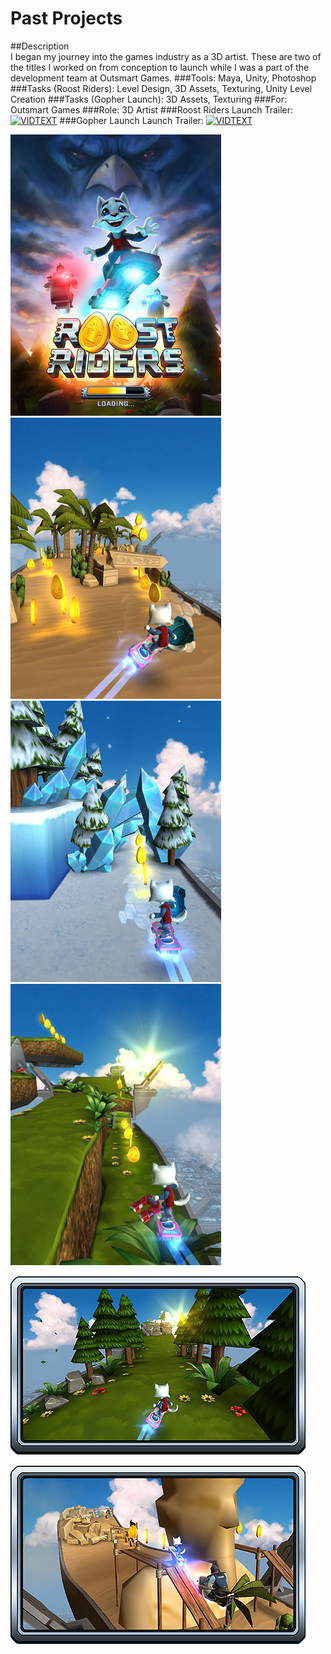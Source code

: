 # Past Projects

##Description	
I began my journey into the games industry as a 3D artist. These are two of the titles I worked on from conception to launch while I was a part of the development team at Outsmart Games.
###Tools:
Maya, Unity, Photoshop
###Tasks (Roost Riders):
Level Design, 3D Assets, Texturing, Unity Level Creation
###Tasks (Gopher Launch):
3D Assets, Texturing
###For:
Outsmart Games
###Role:
3D Artist
###Roost Riders Launch Trailer:
[![VIDTEXT](http://img.youtube.com/vi/TsgQSHiDxzU/0.jpg)](http://youtu.be/TsgQSHiDxzU)
###Gopher Launch Launch Trailer:
[![VIDTEXT](http://img.youtube.com/vi/fPgOimJGX_Q/0.jpg)](http://youtu.be/fPgOimJGX_Q)

![Screenshot](img/RoostRidersTitle.jpg)
![Screenshot](img/RoostRiders_01.jpg)![Screenshot](img/RoostRiders_02.jpg)![Screenshot](img/RoostRiders_03.jpg)
![Screenshot](img/RoostRiders_04.png)![Screenshot](img/RoostRiders_05.png)